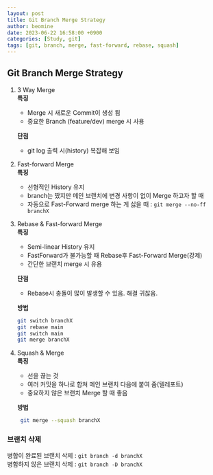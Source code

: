 ```yaml
---
layout: post
title: Git Branch Merge Strategy
author: beomine
date: 2023-06-22 16:58:00 +0900
categories: [Study, git]
tags: [git, branch, merge, fast-forward, rebase, squash]
---
```


## Git Branch Merge Strategy
1. 3 Way Merge  
    **특징**
    - Merge 시 새로운 Commit이 생성 됨  
    - 중요한 Branch (feature/dev) merge 시 사용

    **단점**
    - git log 출력 시(history) 복잡해 보임
2. Fast-forward Merge   
   **특징**
    - 선형적인 History 유지   
    - branch는 땄지만 메인 브랜치에 변경 사항이 없이 Merge 하고자 할 때
    - 자동으로 Fast-Forward merge 하는 게 싫을 때 : `git merge --no-ff branchX`
3. Rebase & Fast-forward Merge  
   **특징**
   - Semi-linear History 유지  
   - FastForward가 불가능할 때 Rebase후 Fast-Forward Merge(강제)
   - 간단한 브랜치 merge 시 유용   
   
   **단점** 
   - Rebase시 충돌이 많이 발생할 수 있음. 해결 귀찮음.
  
    **방법** 
    ``` bash
    git switch branchX
    git rebase main
    git switch main
    git merge branchX
   ```
4. Squash & Merge  
   **특징**
   - 선을 끊는 것  
   - 여러 커밋을 하나로 합쳐 메인 브랜치 다음에 붙여 줌(텔레포트)
   - 중요하지 않은 브랜치 Merge 할 때 좋음
  
    **방법** 
   ``` bash
    git merge --squash branchX
   ```

### 브랜치 삭제
병합이 완료된 브랜치 삭제 : `git branch -d branchX`   
병합하지 않은 브랜치 삭제 : `git branch -D branchX`